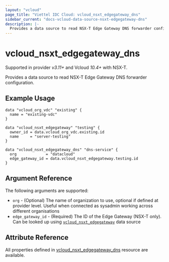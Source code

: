 ```yaml
---
layout: "vcloud"
page_title: "Viettel IDC Cloud: vcloud_nsxt_edgegateway_dns"
sidebar_current: "docs-vcloud-data-source-nsxt-edgegateway-dns"
description: |-
  Provides a data source to read NSX-T Edge Gateway DNS forwarder configuration.
---
```


# vcloud\_nsxt\_edgegateway\_dns

Supported in provider *v3.11+* and Vcloud *10.4+* with NSX-T.

Provides a data source to read NSX-T Edge Gateway DNS forwarder configuration.

## Example Usage
```hcl
data "vcloud_org_vdc" "existing" {
  name = "existing-vdc"
}

data "vcloud_nsxt_edgegateway" "testing" {
  owner_id = data.vcloud_org_vdc.existing.id
  name     = "server-testing"
}

data "vcloud_nsxt_edgegateway_dns" "dns-service" {
  org             = "datacloud"
  edge_gateway_id = data.vcloud_nsxt_edgegateway.testing.id
}
```

## Argument Reference

The following arguments are supported:

* `org` - (Optional) The name of organization to use, optional if defined at 
  provider level. Useful when connected as sysadmin working across different organisations
* `edge_gateway_id` - (Required) The ID of the Edge Gateway (NSX-T only). 
  Can be looked up using [`vcloud_nsxt_edgegateway`](/providers/vmware/vcloud/latest/docs/data-sources/nsxt_edgegateway) data source

## Attribute Reference

All properties defined in [vcloud_nsxt_edgegateway_dns](/providers/vmware/vcloud/latest/docs/resources/nsxt_edgegateway_dns)
resource are available.

